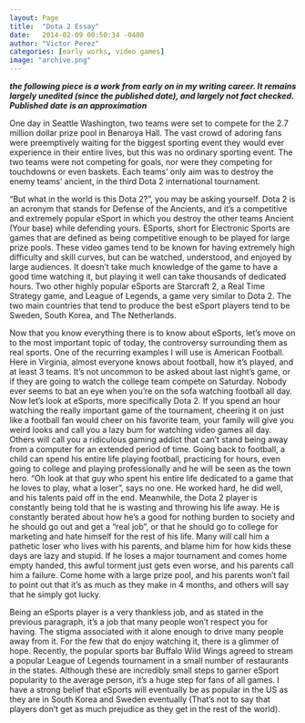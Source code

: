 ```yaml
---
layout: Page
title:  "Dota 2 Essay"
date:   2014-02-09 00:50:34 -0400
author: "Victor Perez"
categories: [early works, video games]
image: "archive.png"
---
```


**_the following piece is a work from early on in my writing career. It remains largely unedited (since the published date), and largely not fact checked. Published date is an approximation_**

One day in Seattle Washington, two teams were set to compete for the 2.7 million dollar prize pool in Benaroya Hall. The vast crowd of adoring fans were preemptively waiting for the biggest sporting event they would ever experience in their entire lives, but this was no ordinary sporting event. The two teams were not competing for goals, nor were they competing for touchdowns or even baskets. Each teams’ only aim was to destroy the enemy teams’ ancient, in the third Dota 2 international tournament.

“But what in the world is this Dota 2?”, you may be asking yourself. Dota 2 is an acronym that stands for Defense of the Ancients, and it’s a competitive and extremely popular eSport in which you destroy the other teams Ancient (Your base) while defending yours. ESports, short for Electronic Sports are games that are defined as being competitive enough to be played for large prize pools. These video games tend to be known for having extremely high difficulty and skill curves, but can be watched, understood, and enjoyed by large audiences. It doesn’t take much knowledge of the game to have a good time watching it, but playing it well can take thousands of dedicated hours. Two other highly popular eSports are Starcraft 2, a Real Time Strategy game, and League of Legends, a game very similar to Dota 2. The two main countries that tend to produce the best eSport players tend to be Sweden, South Korea, and The Netherlands.

Now that you know everything there is to know about eSports, let’s move on to the most important topic of today, the controversy surrounding them as real sports. One of the recurring examples I will use is American Football. Here in Virginia, almost everyone knows about football, how it’s played, and at least 3 teams. It’s not uncommon to be asked about last night’s game, or if they are going to watch the college team compete on Saturday. Nobody ever seems to bat an eye when you’re on the sofa watching football all day. Now let’s look at eSports, more specifically Dota 2. If you spend an hour watching the really important game of the tournament, cheering it on just like a football fan would cheer on his favorite team, your family will give you weird looks and call you a lazy bum for watching video games all day. Others will call you a ridiculous gaming addict that can’t stand being away from a computer for an extended period of time. Going back to football, a child can spend his entire life playing football, practicing for hours, even going to college and playing professionally and he will be seen as the town hero. “Oh look at that guy who spent his entire life dedicated to a game that he loves to play, what a loser”, says no one. He worked hard, he did well, and his talents paid off in the end. Meanwhile, the Dota 2 player is constantly being told that he is wasting and throwing his life away. He is constantly berated about how he’s a good for nothing burden to society and he should go out and get a “real job”, or that he should go to college for marketing and hate himself for the rest of his life. Many will call him a pathetic loser who lives with his parents, and blame him for how kids these days are lazy and stupid. If he loses a major tournament and comes home empty handed, this awful torment just gets even worse, and his parents call him a failure. Come home with a large prize pool, and his parents won’t fail to point out that it’s as much as they make in 4 months, and others will say that he simply got lucky.

Being an eSports player is a very thankless job, and as stated in the previous paragraph, it’s a job that many people won’t respect you for having. The stigma associated with it alone enough to drive many people away from it. For the few that do enjoy watching it, there is a glimmer of hope. Recently, the popular sports bar Buffalo Wild Wings agreed to stream a popular League of Legends tournament in a small number of restaurants in the states. Although these are incredibly small steps to garner eSport popularity to the average person, it’s a huge step for fans of all games. I have a strong belief that eSports will eventually be as popular in the US as they are in South Korea and Sweden eventually (That’s not to say that players don’t get as much prejudice as they get in the rest of the world).
